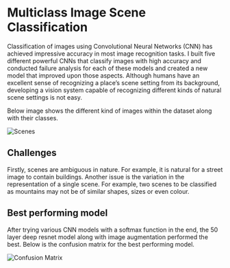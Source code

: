 
# Multiclass Image Scene Classification   

Classification of images using Convolutional Neural Networks (CNN) has achieved impressive accuracy in most image recognition tasks. 
I built five different powerful CNNs that classify images with high accuracy and conducted failure analysis for each of these models and created a new model that improved upon those aspects.
Although humans have an excellent sense of recognizing a place’s scene setting from its background, developing a vision system capable of recognizing different kinds of natural scene settings is not easy.

Below image shows the different kind of images within the dataset along with their classes.

![Scenes]()

## Challenges

Firstly, scenes are ambiguous in nature. For example, it is natural for a street image to contain buildings.
Another issue is the variation in the representation of a single scene. 
For example, two scenes to be classified as mountains may not be of similar shapes, sizes or even colour. 

## Best performing model

After trying various CNN models with a softmax function in the end, the 50 layer deep resnet model 
along with image augmentation performed the best. Below is the confusion matrix for the best performing model.

![Confusion Matrix]()